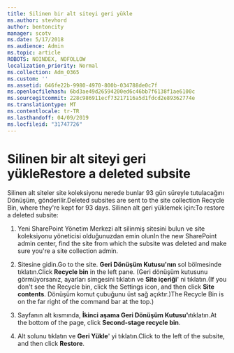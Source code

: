 ```yaml
---
title: Silinen bir alt siteyi geri yükle
ms.author: stevhord
author: bentoncity
manager: scotv
ms.date: 5/17/2018
ms.audience: Admin
ms.topic: article
ROBOTS: NOINDEX, NOFOLLOW
localization_priority: Normal
ms.collection: Adm_O365
ms.custom: ''
ms.assetid: 646fe22b-9980-4970-800b-034788de0c7f
ms.openlocfilehash: 6bd3ae49d26594200ed6c46bb7f6138f1ae6100c
ms.sourcegitcommit: 228c986911ecf73217116a5d1fdcd2e89362774e
ms.translationtype: MT
ms.contentlocale: tr-TR
ms.lasthandoff: 04/09/2019
ms.locfileid: "31747726"
---
```

# <a name="restore-a-deleted-subsite"></a><span data-ttu-id="b389c-102">Silinen bir alt siteyi geri yükle</span><span class="sxs-lookup"><span data-stu-id="b389c-102">Restore a deleted subsite</span></span>

<span data-ttu-id="b389c-103">Silinen alt siteler site koleksiyonu nerede bunlar 93 gün süreyle tutulacağını Dönüşüm, gönderilir.</span><span class="sxs-lookup"><span data-stu-id="b389c-103">Deleted subsites are sent to the site collection Recycle Bin, where they're kept for 93 days.</span></span> <span data-ttu-id="b389c-104">Silinen alt geri yüklemek için:</span><span class="sxs-lookup"><span data-stu-id="b389c-104">To restore a deleted subsite:</span></span>
  
1. <span data-ttu-id="b389c-105">Yeni SharePoint Yönetim Merkezi alt silinmiş sitesini bulun ve site koleksiyonu yöneticisi olduğunuzdan emin olun</span><span class="sxs-lookup"><span data-stu-id="b389c-105">In the new SharePoint admin center, find the site from which the subsite was deleted and make sure you're a site collection admin.</span></span> 
    
2. <span data-ttu-id="b389c-106">Sitesine gidin.</span><span class="sxs-lookup"><span data-stu-id="b389c-106">Go to the site.</span></span> <span data-ttu-id="b389c-107">**Geri Dönüşüm Kutusu'nın** sol bölmesinde tıklatın.</span><span class="sxs-lookup"><span data-stu-id="b389c-107">Click **Recycle bin** in the left pane.</span></span> <span data-ttu-id="b389c-108">(Geri dönüşüm kutusunu görmüyorsanız, ayarları simgesini tıklatın ve **Site içeriği**' ni tıklatın.</span><span class="sxs-lookup"><span data-stu-id="b389c-108">(If you don't see the Recycle bin, click the Settings icon, and then click **Site contents**.</span></span> <span data-ttu-id="b389c-109">Dönüşüm komut çubuğunu üst sağ açıktır.)</span><span class="sxs-lookup"><span data-stu-id="b389c-109">The Recycle Bin is on the far right of the command bar at the top.)</span></span>
    
3. <span data-ttu-id="b389c-110">Sayfanın alt kısmında, **İkinci aşama Geri Dönüşüm Kutusu'ı**tıklatın.</span><span class="sxs-lookup"><span data-stu-id="b389c-110">At the bottom of the page, click **Second-stage recycle bin**.</span></span>
    
4. <span data-ttu-id="b389c-111">Alt solunu tıklatın ve **Geri Yükle**' yi tıklatın.</span><span class="sxs-lookup"><span data-stu-id="b389c-111">Click to the left of the subsite, and then click **Restore**.</span></span>
    

